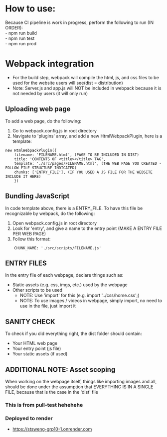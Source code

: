 # How to use:
  Because CI pipeline is work in progress, perform the following to run (IN ORDER):  
    - npm run build  
    - npm run test  
    - npm run prod

# Webpack integration
- For the build step, webpack will compile the html, js, and css files to be used for the website users will see(dist = distribution)
- Note: Server.js and app.js will NOT be included in webpack because it is not needed by users (it will only run)

## Uploading web page
To add a web page, do the following:
1. Go to webpack.config.js in root directory
2. Navigate to 'plugins' array, and add a new HtmlWebpackPlugin, here is a template:
   
```
new HtmlWebpackPlugin({
    filename: 'FILENAME.html', (PAGE TO BE INCLUDED IN DIST)
    title: 'CONTENTS OF <title></title> TAG',
    template: './src/pages/FILENAME.html', (THE WEB PAGE YOU CREATED - FOLLOW FILE STRUCTURE INDICATED)
    chunks: ['ENTRY_FILE'], (IF YOU USED A JS FILE FOR THE WEBSITE INCLUDE IT HERE)
    })
```

## Bundling JavaScript
In code template above, there is a ENTRY_FILE. To have this file be recognizable by webpack, do the following:
1. Open webpack.config.js in root directory
2. Look for 'entry', and give a name to the entry point (MAKE A ENTRY FILE PER WEB PAGE)
3. Follow this format:
```
    CHUNK_NAME: './src/scripts/FILENAME.js'
```

## ENTRY FILES
In the entry file of each webpage, declare things such as:
- Static assets (e.g. css, imgs, etc.) used by the webpage
- Other scripts to be used
  - NOTE: Use 'import' for this (e.g. import '../css/home.css';)
  - NOTE: To use images / videos in webpage, simply import, no need to use in the file, just import it

## SANITY CHECK
To check if you did everything right, the dist folder should contain:
- Your HTML web page
- Your entry point (js file)
- Your static assets (if used)

## ADDITIONAL NOTE: Asset scoping
When working on the webpage itself, things like importing images and all, should be done under the assumption that EVERYTHING IS IN A SINGLE FILE, because that is the case in the 'dist' file

### This is from pull-test hehehehe

### Deployed to render
- https://stsweng-grp10-1.onrender.com
